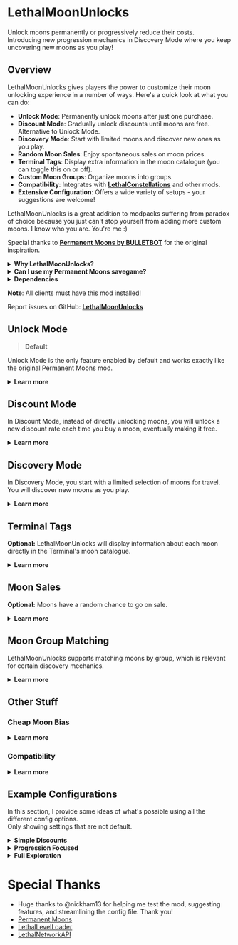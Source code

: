 # LethalMoonUnlocks

Unlock moons permanently or progressively reduce their costs.  
Introducing new progression mechanics in Discovery Mode where you keep uncovering new moons as you play!

## Overview

LethalMoonUnlocks gives players the power to customize their moon unlocking experience in a number of ways. Here's a quick look at what you can do:

- **Unlock Mode**: Permanently unlock moons after just one purchase.
- **Discount Mode**: Gradually unlock discounts until moons are free. Alternative to Unlock Mode.
- **Discovery Mode**: Start with limited moons and discover new ones as you play.
- **Random Moon Sales**: Enjoy spontaneous sales on moon prices.
- **Terminal Tags**: Display extra information in the moon catalogue (you can toggle this on or off).
- **Custom Moon Groups**: Organize moons into groups.
- **Compatibility**: Integrates with [**LethalConstellations**](https://thunderstore.io/c/lethal-company/p/darmuh/Lethal_Constellations/) and other mods.
- **Extensive Configuration**: Offers a wide variety of setups - your suggestions are welcome!

LethalMoonUnlocks is a great addition to modpacks suffering from paradox of choice because you just can't stop yourself from adding more custom moons. I know who you are. You're me :)

Special thanks to [**Permanent Moons by BULLETBOT**](https://thunderstore.io/c/lethal-company/p/BULLETBOT/Permanent_Moons/) for the original inspiration.

<details>
	<summary><strong>Why LethalMoonUnlocks?</strong></summary>

Unfortunately, Permanent Moons is no longer maintained and has issues with certain custom moons (e.g., `Atlas Abyss`, `Outpost-31`) due to their names.  
This was particularly frustrating in my personal modpack, where all moon prices were balanced around permanently unlocking them.  
So, I took this as a learning opportunity to create LethalMoonUnlocks.
</details>

<details>
	<summary><strong>Can I use my Permanent Moons savegame?</strong></summary>

Absolutely! LethalMoonUnlocks automatically imports your Permanent Moons data from existing save files when you load them.  
Any data for moons that are not installed (or enabled) at the time or can't be matched for other reasons will be discarded.  

You can uninstall Permanent Moons directly after installing this mod. There's no need to start the game with both installed.
</details>

<details>
	<summary><strong>Dependencies</strong></summary>

- **LethalNetwork API**: Used for sending data between host and clients.
- **LLL**: Used for changing moon prices and visibility (discoverability), as well as adding tags to the moon catalogue.

If you don't use LLL, you likely don't have custom moons, so you can continue using Permanent Moons (link above) without issue.
</details>

**Note**: All clients must have this mod installed!

Report issues on GitHub: [**LethalMoonUnlocks**](https://github.com/YoBii/LethalMoonUnlocks)

## Unlock Mode
> **Default**

Unlock Mode is the only feature enabled by default and works exactly like the original Permanent Moons mod.  

<details>
  <summary><strong>Learn more</strong></summary>
<br>

In Unlock Mode, you unlock paid moons by buying and routing to them once. From that point on, the moon's route will be free. 

There are configuration options available to customize your experience in Unlock Mode.  
Read this section for more information.

### Unlocks Expire
> **Optional:** Set unlocks to expire!

You can put a limit on how many times each unlock can be used.  
After reaching the set limit of uses, the unlock expires, resetting the moon to its original price.

### Discovery Mode Related

These options provide customization for when you're using Unlock Mode together with Discovery Mode.  
For more information, read the section about [**Discovery Mode**](#discovery-mode).

<details>
  <summary>Show discovery related options</summary>

#### Unlocked Moons are Permanently Discovered
> **Optional:** Keep access to moons once unlocked!*

When a moon is unlocked, it will be permanently discovered, meaning it's added to the moons available in the Terminal's moon catalogue - on top of your base selection.  
This ensures that any moon you've unlocked will always be available for travel in Discovery Mode.

#### Reset Permanent Discoveries on Expiry
> **Optional:** Keeps things fresh by resetting discovery status on expiry!

When the unlock for a permanently discovered moon expires, it will also reset that moon's permanent discovery status, making it disappear from the moon catalogue.  
> This is the only way permanent discoveries can vanish during a run, increasing variety in the late game.
</details>

### Quota Unlocks
> **Optional:** Get rewarded for meeting quotas!

Quota Unlocks reward you for meeting a quota by granting random unlocks for free.  

<details>
  <summary>Quota Unlock Configuration</summary>

- Set the chance to trigger Quota Unlocks.
- Set a minimum and maximum for the number of moons to unlock when triggered.
- Limit Quota Unlocks to moons up to a certain price.
- Limit the total number of times Quota Unlocks can be triggered.
</details>

</details>

## Discount Mode

In Discount Mode, instead of directly unlocking moons, you will unlock a new discount rate each time you buy a moon, eventually making it free.

<details>
  <summary><strong>Learn more</strong></summary>
<br>

Discount Mode provides a balanced approach for when you think directly unlocking moons is too easy or doesn't fit your gameplay style.  

There are configuration options available to customize your experience in Discount Mode.  
Read this section for more information.

### Discount Rates
> **Optional:** Set your own discount rates!

Moons will progress through a configurable list of discount rates. With each discount received, the next rate is unlocked.  
You can set up as many discount rates as you like, and they don't necessarily have to go from low to high.

For example, you could set up discounts so that moons are 50% off after your first purchase, 75% after the second, and free after the third.  
This would be achieved by setting the discount rates config option to `50,75,100`.  
> Typically, the final rate would be 100 - making the moon free like a normal 'Unlock'.

### Discounts Expire
> **Optional:** Set discounts to expire.

You can put a limit on how many times a fully discounted moon can be travelled to for free.
After reaching the set limit of uses, the discount expires, resetting the moon to its original price.  
> This option requires you to set up discount rates so that the final rate is free (100).

### Discovery Mode Related
These options provide customization for when you're using Discount Mode together with Discovery Mode.  
For more information, read the section about [**Discovery Mode**](#discovery-mode).

<details>
  <summary>Show discovery related options</summary>

#### Discounted Moons are Permanently Discovered
> **Optional:** Keep access to discounted moons!

When a moon is discounted, it will be permanently discovered, meaning it's added to the moons available in the Terminal's moon catalogue - on top of your base selection.  
This ensures that any moon you've unlocked a discount for will always be available for travel in Discovery Mode.

#### Reset Permanent Discoveries on Expiry
> **Optional:** Keeps things fresh by resetting discovery status on expiry!

When the discount for a permanently discovered moon expires, it will also reset that moon's permanent discovery status, making it disappear from the moon catalogue.  
> This is the only way permanent discoveries can vanish during a run, increasing variety in the late game.
</details>

### Quota Discounts
> **Optional:** Get rewarded for meeting quotas!

Quota Discounts reward you for meeting a quota by granting random discounts for free.  

<details>
  <summary>Quota Discounts Configuration</summary>

- Set the chance to trigger Quota Discounts.
- Set a minimum and maximum for the number of moons to receive a discount (rate) when triggered.
- Limit Quota Discounts to moons up to a certain price.
- Limit the total number of times Quota Discounts can be triggered.
</details>

### Quota Full Discounts
> **Optional:** Get rewarded for meeting quotas!

Quota Full Discounts reward you for meeting a quota by unlocking the final discount rate for random moons for free.  

<details>
	<summary>Quota Full Discounts Configuration</summary>

- Set the chance to trigger Quota Full Discounts.
- Set a minimum and maximum for the number of moons to receive the final discount rate when triggered.
- Limit Quota Full Discounts to moons up to a certain price.
- Limit the total number of times Quota Full Discounts can be triggered.
</details>

</details>

## Discovery Mode

In Discovery Mode, you start with a limited selection of moons for travel. You will discover new moons as you play.

<details>
  <summary><strong>Learn more</strong></summary>
<br>

The configuration options for this mode are extensive.  
Read this section for more information on Discovery Mode.

### General
Discovery Mode is all about exploration and progression, synergizing really well with having a lot of custom moons.  

There are various ways to discover new moons, adding a fresh layer to the game: *Moon Progression*.  
New moons can be discovered regularly, as rewards, randomly, or any combination of those.

There's even support for moon group matching using custom-defined groups.  
This means you can set up your own moon groups (galaxies, solar systems, tiers, etc.), and when you travel to a moon, you might discover more moons of the same group.  
You can also use your existing **LethalConstellations** for this.

But first, let's start with the basics - your base selections.

### Base Selections (Moon Rotation)
When you start a new game in Discovery Mode, your selection of moons available for travel in the Terminal's moon catalogue is limited.  
The number of available moons is determined by your moon base counts. There are three categories:
- **Free Moons**: Moons that have an original route price of 0 credits.
- **Dynamic Free Moons**: Moons that currently have a route price of 0 credits. Baseline but also through unlocks or discounts.
- **Paid Moons**: Moons you have to pay for travelling to.

You can configure the base count for each of these categories, and you can also have them increase every time the current selection (or rotation) is shuffled.

### Shuffling
By default, every time a new quota begins, the moon rotation will be shuffled, meaning the current selection is discarded, and new moons will be randomly selected.  
You have options to change this to shuffle every day instead or never shuffle at all.

### Discovered Moons (Discoveries)
Every moon available for travel in the Terminal is considered a discovered moon, including the base selections.  
However, as mentioned before, there are more ways to discover moons that will be added on top of your base selection.  
These will *also vanish* when the rotation is shuffled unless you make them permanent.

### Permanently Discovered Moons (Permanent Discoveries)
Permanently discovered moons are just that - permanent. They are added on top of your base selection but *do not* vanish on shuffle.  
Moons can be permanently discovered in various ways, depending on your configuration. 

This could include:
- Making discoveries permanent by unlocking them (or unlocking a discount).
- Making discoveries permanent by landing a set number of times.
- Making discoveries granted by a certain mechanic permanent.

Of course, you can also permanently discover moons from the base selections.

Permanent discoveries allow you to pick moons from your current rotation and keep them for the rest of the run.  
> Combined with the discovery mechanics below, this allows for granting more and more additional discoveries as the quota progresses, but to keep any of them, you have to purchase them.  
> This can incentivize buying moons even several days into a quota, especially when combined with [Moon Sales](#moon-sales).

The only way permanent discoveries can vanish is through the options associated with unlocks and discounts expiring.  
> This can enhance variety in the late game.

### Quota Discoveries
> **Optional**: Get rewarded for meeting quotas!

Quota Discoveries reward you for meeting a quota by granting one or more moon discoveries.  

<details>
	<summary>Quota Discoveries Configuration</summary>

- Set the chance to trigger Quota Discoveries.
- Set a minimum and maximum for the number of moons discovered.
- Make moons discovered this way permanent discoveries.
- Prefer discovering moons from the group of the currently cheapest undiscovered moon.
	- Allows you to unlock the *next best tier* of moons when combined with permanent discoveries.
</details>

### Travel Discoveries
> **Optional**: Discover new moons while travelling!

Travel Discoveries randomly grant moon discoveries as you route and travel to paid moons.  

<details>
	<summary>Travel Discoveries Configuration</summary>

- Set the chance to trigger a Travel Discovery.
- Set a minimum and maximum for the number of moons discovered.
- Make moons discovered this way permanent discoveries.
- Prefer discovering moons that belong to the same group as the one you've routed to (see [Moon Groups](#moon-groups)).
</details>

### New Day Discoveries
> **Optional**: Get more travel options as the quota progresses!

New Day Discoveries randomly grant moons when a new day begins.  
> Combine this with `Unlocks are permanently discovered` and you'll get additional moons to travel to from day to day, but to keep them around you have to buy them or they will vanish when the rotation is shuffled next quota.

<details>
	<summary>New Day Discoveries Configuration</summary>

- Set the chance to trigger a New Day Discovery.
- Set a minimum and maximum for the number of moons discovered.
- Make moons discovered this way permanent discoveries.
- Prefer discovering moons that belong to the same group as the one you're currently located at (see [Moon Groups](#moon-groups)).
</details>

</details>

## Terminal Tags

**Optional:** LethalMoonUnlocks will display information about each moon directly in the Terminal's moon catalogue.

<details>
  <summary><strong>Learn more</strong></summary>
<br>

Terminal Tags are disabled by default.  
If you're using anything but unlocks, it's recommended to turn them on.

Terminal Tags present all information relevant to LethalMoonUnlocks directly in the moon catalogue.  
The tags displayed depend on the current state of each moon and your configuration.

You can enable or disable each tag individually.

Here's an example where I tried to fit all tags on a single screenshot. Explanation for each tag below.

![Example of LMU Terminal Tags](https://i.ibb.co/nrtGcY9/image.png)

<details>
  <summary><strong>Looks too crowded? Check this out</strong></summary>

  There's a config option in the advanced section allowing you to control the maximum tag line length.  
  This can give the moon catalogue a more organized look at the cost of more scrolling.

![More organized example of Terminal Tags](https://i.ibb.co/88ZGLXj/image.png)

</details>

| Tag | Information |
| --- | --- |
| **[IN ORBIT]** | Indicates the moon you're currently orbiting. |
| **[UNEXPLORED]** | Indicates which moons you haven't landed on. |
| **[EXPLORED: X]** | Indicates which moons you have landed on and keeps track of your total landings. |
| **[UNLOCK]** | Indicates the moon is unlocked. |
| **[UNLOCK EXPIRES:X]** | Indicates how many times you can route to the moon for free before the unlock expires. |
| **[DISCOUNT-XX%]** | Discount Mode: indicates the moon is on discount and shows the currently unlocked rate. |
| **[DISCOUNT EXPIRES:X]** | Indicates how many times you can route to the moon for free until the discount expires. |
| **[NEW]** | Indicates the moon has been discovered for the first time this run. Resets every day. |
| **[PINNED]** | Indicates the moon has been permanently discovered - effectively pinning it in the moon catalogue. |
| **[SALE-XX%]** | Indicates the moon is on sale and shows the sales rate. |
| **[MoonGroups]** | For example, [ZEEKERS GALAXY] or [VANILLA/FOREST]. Indicates the name(s) of the custom group(s) or LLL Tag(s) a moon belongs to. Only if moon group custom or tag matching is enabled. |

Tags are added to the moon catalogue using an event provided by LLL and will also show with TerminalFormatter!
</details>

## Moon Sales

**Optional:** Moons have a random chance to go on sale.

<details>
  <summary><strong>Learn more</strong></summary>
<br>

Each moon has a random chance to go on sale every time the sales are shuffled.  
Moon Sales are multiplicative with other price reductions like discounts from [**Discount Mode**](#discount-mode).

You can configure the chance as well as the minimum and maximum sale rate.  
They can either be shuffled every quota or every day.  
> Shuffling Moon Sales daily can incentivize buying moons even days into a quota.
</details>

## Moon Group Matching

LethalMoonUnlocks supports matching moons by group, which is relevant for certain discovery mechanics.

<details>
  <summary><strong>Learn more</strong></summary>
<br>

In Discovery Mode, all new discoveries are randomly selected. With moon group matching, LethalMoonUnlocks will prefer selecting from group matches instead of all moons.

This is always in reference to a *matching moon*. For [**Travel Discoveries**](#optional-travel-discoveries), that is the moon you've routed to, and for [**New Day Discoveries**](#optional-new-day-discoveries), it's the moon you're currently at.

Moon group matching can be disabled individually for each of these mechanics.

There are multiple group matching methods available.

### Price, PriceRange, PriceRangeUpper
All of these methods use the moon's original prices to match them into groups.

- **Price**: Matches all moons that share the exact same price.
- **PriceRange**: Matches all moons within a configurable ± price range.
- **PriceRangeUpper**: Same as PriceRange but only considers equally or more expensive moons.

### Tag
Selects a random LLL content tag and matches all other moons sharing that tag.

### Custom
Custom allows you to define fully custom groups. A group is defined by name and a list of members (moons).  

A moon will always match with all members of the same group.  
If a moon is a member of multiple groups, a random group will be selected for matching.  
When all members of every group are already discovered, a random moon will be chosen instead.

The group name will be displayed in various locations in-game, e.g., *Autopilot discovered new moons during travel to Zeekers Galaxy*.
</details>

## Other Stuff

### Cheap Moon Bias
<details>
  <summary><strong>Learn more</strong></summary>
<br>

LethalMoonUnlocks randomly selects moons during Travel Discovery or for your paid rotation.  
You can use **Cheap Moon Bias** to increase the odds of cheaper moons being selected.  
>This makes it less likely - especially in the early game - to only discover moons you can't afford yet or are considered too valuable.

The bias can be enabled and tweaked individually for every mechanic that randomly selects moons.
</details>

### Compatibility
<details>
  <summary><strong>Learn more</strong></summary>

#### LethalConstellations
LethalMoonUnlocks is compatible with LethalConstellations!  
You can even choose to group match moons by their constellation.

In Discovery Mode, only constellations with discovered moons will be visible and available for routing in the LethalConstellations screen on the Terminal.  
That screen will also show the number of moons currently discovered for every constellation.  
Default moons will be set to the cheapest discovered moon in each constellation.  

Independent of Discovery Mode, you have the option to override the constellation prices with that of the cheapest (currently discovered) moon, which will consequently also apply unlocks, discounts, and sales to constellations.

#### TerminalFormatter
Tags are shown in TerminalFormatter moons node. Thanks @mrov!

#### LethalQuantities
Advanced config option to prefer LQ risk levels in the moon catalogue.

#### Malfunctions
Advanced config option to enable interpreting Malfunctions' Navigation malfunction as routing to a moon.  
If it's a paid moon, LethalMoonUnlocks will see it as buying the moon - even though you didn't pay.

#### All Mods Displaying Alert Messages
LethalMoonUnlocks uses a queue for sending alert messages.  
Alerts from other mods and the vanilla game are added to the same queue to avoid overlapping and missing messages.
</details>

## Example Configurations

In this section, I provide some ideas of what's possible using all the different config options.  
Only showing settings that are not default.

<details>
  <summary><strong>Simple Discounts</strong></summary>

	Display tags in terminal = true  
	Discount rates = 50,75,90,100  
	Discounts expire = 3  
	Enable Quota Discounts = true  
	Quota Discount trigger chance = 33  
	Maximum discounted moon count = 2  
	Enable Quota Full Discounts = true  
	Quota Full Discount trigger chance = 10  
	Moon Sales = true  
	Shuffle sales daily = true  

A simple setup with slightly modified discounts, rewards on quota completion, and moon sales.

</details>

<details>
  <summary><strong>Progression Focused</strong></summary>

	Display tags in terminal = true  
	Unlocked moons are permanently discovered = true  
	Enable Discovery Mode = true  
	Free moons base count = 99  
	Paid moons base count = 3  
	Enable Quota Discoveries = true  
	Quota Discovery trigger chance = 100  
	Maximum quota discovery moon count = 3  
	Enable Travel Discoveries = true  
	Travel Discovery trigger chance = 50  
	Travel Discovery group matching = true  
	Enable New Day Discoveries = true  
	New Day Discovery trigger chance = 50  
	New Day Discovery group matching = true  
	Group Matching Method = PriceRange  
	Price range = 500  

All free and unlocked moons are always available for travel.  
Three paid moons available, which are shuffled every quota. Additionally, discover new moons on completing the quota, new day, and traveling.  
Buy them before the quota ends, and you keep them; otherwise, they will be lost with shuffle.  
Repeat every quota and grow your catalogue.

</details>

<details>
  <summary><strong>Full Exploration</strong></summary>

	Display tags in terminal = true  
	Enable Discount Mode = true  
	Discounts expire = 3  
	Enable Discovery Mode = true  
	Never shuffle = true  
	Free moons base count = 1  
	Dynamic free moons base count = 0  
	Paid moons base count = 2  
	Enable Travel Discoveries = true  
	Travel Discovery trigger chance = 100  
	Travel Discovery group matching = true  
	Enable New Day Discoveries = true  
	New Day Discovery trigger chance = 50  
	Maximum new day discovery moon count = 2  
	New Day Discovery group matching = true  
	Group Matching Method = Custom  
	Custom moon groups = ...  

> Assumes fully set up custom moon groups.

Start with only one free and two paid moons. Never shuffle the base selection.  
Instead, discover new moons mainly by travel and on new days. Due to moon group matching, you'll discover moons group by group.  
Fully discover a group, and you'll discover moons from other groups.  
Add quota rewards to preference. 

Depending on the number of custom moons you have, a setup like this would probably require modifying quota steepness.

</details>

# Special Thanks

* Huge thanks to @nickham13 for helping me test the mod, suggesting features, and streamlining the config file. Thank you!
* [Permanent Moons](https://thunderstore.io/c/lethal-company/p/BULLETBOT/Permanent_Moons/)
* [LethalLevelLoader](https://thunderstore.io/c/lethal-company/p/IAmBatby/LethalLevelLoader/)
* [LethalNetworkAPI](https://thunderstore.io/c/lethal-company/p/xilophor/LethalNetworkAPI/)
